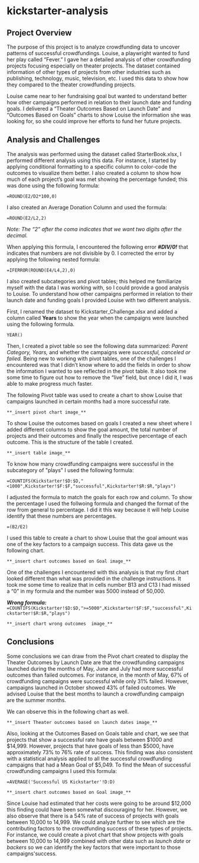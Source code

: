 # kickstarter-analysis
## Project Overview  
The purpose of this project is to analyze crowdfunding data to uncover patterns of successful crowdfundings. Louise, a playwright wanted to fund her play called “Fever.” I gave her a detailed analysis of other crowdfunding projects focusing especially on theater projects. The dataset contained information of other types of projects from other industries such as publishing, technology, music, television, etc. I used this data to show how they compared to the theater crowdfunding projects. 

Louise came near to her fundraising goal but wanted to understand better how other campaigns performed in relation to their launch date and funding goals. I delivered a “Theater Outcomes Based on Launch Date” and “Outcomes Based on Goals” charts to show Louise the information she was looking for, so she could improve her efforts to fund her future projects. 
## Analysis and Challenges
The analysis was performed using the dataset called StarterBook.xlsx, I performed different analysis using this data. For instance, I started by applying conditional formatting to a specific column to color-code the outcomes to visualize them better. I also created a column to show how much of each project’s goal was met showing the percentage funded; this was done using the following formula:

```=ROUND(E2/D2*100,0)```

I also created an Average Donation Column and used the formula:

```=ROUND(E2/L2,2)```

*Note: The “2” after the coma indicates that we want two digits after the decimal.*

When applying this formula, I encountered the following error **_#DIV/0!_** that indicates that numbers are not divisible by 0.  I corrected the error by applying the following nested formula:

```=IFERROR(ROUND(E4/L4,2),0)```

I also created subcategories and pivot tables; this helped me familiarize myself with the data I was working with, so I could provide a good analysis to Louise. To understand how other campaigns performed in relation to their launch date and funding goals I provided Louise with two different analysis. 

First, I renamed the dataset to Kickstarter_Challenge.xlsx and added a column called **Years** to show the year when the campaigns were launched using the following formula.

```YEAR()```

Then, I created a pivot table so see the following data summarized: *Parent Category, Years,* and whether the campaigns were *successful, canceled or failed.* Being new to working with pivot tables, one of the challenges I encountered was that I didn’t know where to add the fields in order to show the information I wanted to see reflected in the pivot table. It also took me some time to figure out how to remove the “live” field, but once I did it, I was able to make progress much faster.

The following Pivot table was used to create a chart to show Louise that campaigns launched in certain months had a more successful rate. 

```**_insert pivot chart image_**```

To show Louise the outcomes based on goals I created a new sheet where I added different columns to show the goal amount, the total number of projects and their outcomes and finally the respective percentage of each outcome. This is the structure of the table I created. 

```**_insert table image_**```

To know how many crowdfunding campaigns were successful in the subcategory of "plays" I used the following formula: 

```=COUNTIFS(Kickstarter!$D:$D,"<1000",Kickstarter!$F:$F,"successful",Kickstarter!$R:$R,"plays")```

I adjusted the formula to match the goals for each row and column. To show the percentage I used the follwoing formula and changed the format of the row from general to percentage. I did it this way because it will help Louise identify that these numbers are percentages.

```=(B2/E2)```

I used this table to create a chart to show Louise that the goal amount was one of the key factors to a campaign success. This data gave us the following chart. 

```**_insert chart outcomes based on Goal image_**```

One of the challenges I encountered with this analysis is that my first chart looked different than what was provided in the challenge instructions. It took me some time to realize that in cells number B13 and C13 I had missed a “0” in my formula and the number was 5000 instead of 50,000.

***Wrong formula:***
```=COUNTIFS(Kickstarter!$D:$D,">=5000",Kickstarter!$F:$F,"successful",Kickstarter!$R:$R,"plays")```

```**_insert chart wrong outcomes  image_**```

## Conclusions

Some conclusions we can draw from the Pivot chart created to display the Theater Outcomes by Launch Date are that the crowdfunding campaigns launched during the months of May, June and July had more successful outcomes than failed outcomes. For instance, in the month of May, 67% of crowdfunding campaigns were successful while only 31% failed. However, campaigns launched in October showed 43% of failed outcomes. We advised Louise that the best months to launch a crowdfunding campaign are the summer months.

We can observe this in the following chart as well. 

```**_insert Theater outcomes based on launch dates image_**```

Also, looking at the Outcomes Based on Goals table and chart, we see that projects that show a successful rate have goals between $1000 and $14,999. However, projects that have goals of less than $5000, have approximately 73% to 76% rate of success.  This finding was also consistent with a statistical analysis applied to all the successful crowdfunding campaigns that had a Mean Goal of $5,049. 
To find the Mean of successful crowdfunding campaigns I used this formula:

```=AVERAGE('Successful US Kickstarter'!D:D)```

```**_insert chart outcomes based on Goal image_**```

Since Louise had estimated that her costs were going to be around $12,000 this finding could have been somewhat discouraging for her. However, we also observe that there is a 54% rate of success of projects with goals between 10,000 to 14,999. We could analyze further to see which are the contributing factors to the crowdfunding success of these types of projects. For instance, we could create a pivot chart that show projects with goals between 10,000 to 14,999 combined with other data such as *launch date* or *backers* so we can identify the key factors that were important to those campaigns'success. 


